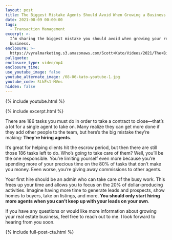```yaml
---
layout: post
title: The Biggest Mistake Agents Should Avoid When Growing a Business
date: 2021-08-09 00:00:00
tags:
  - Transaction Management
excerpt: >-
  I’m sharing the biggest mistake you should avoid when growing your real estate
  business.
enclosure: >-
  https://vyralmarketing.s3.amazonaws.com/Scott+Kato/Videos/2021/The+Biggest+Mistake+Agents+Should+Avoid+When+Growing+a+Business.mp4
pullquote:
enclosure_type: video/mp4
enclosure_time:
use_youtube_image: false
youtube_alternate_image: /08-06-kato-youtube-1.jpg
youtube_code: SLkEs1-MVns
hidden: false
---
```

{% include youtube.html %}

{% include excerpt.html %}

There are 186 tasks you must do in order to take a contract to close—that’s a lot for a single agent to take on. Many realize they can get more done if they add other people to the team, but here’s the big mistake they’re making: **They’re hiring agents**.

It’s great for helping clients hit the escrow period, but then there are still those 186 tasks left to do. Who’s going to take care of them? Well, you’ll be the one responsible. You’re limiting yourself even more because you’re spending more of your precious time on the 80% of tasks that don’t make you money. Even worse, you’re giving away commissions to other agents.

Your first hire should be an admin who can take care of the busy work. This frees up your time and allows you to focus on the 20% of dollar-producing activities. Imagine having more time to generate leads and prospects, show homes to buyers, take on listings, and more. **You should only start hiring more agents when you can’t keep up with your leads on your own**.

If you have any questions or would like more information about growing your real estate business, feel free to reach out to me. I look forward to hearing from you soon.

{% include full-post-cta.html %}
